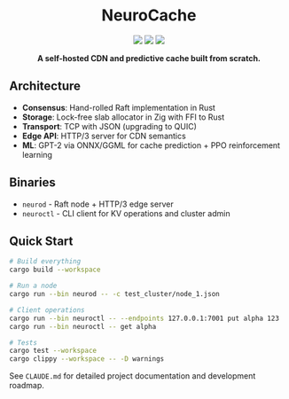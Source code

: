 <div align="center">

# NeuroCache

<a href="https://www.rust-lang.org/"><img src="https://img.shields.io/badge/1.75+-orange?style=flat&logo=rust&label=Rust&color=%23dea584"></a>
<a href="https://github.com/BogdanFloris/neurocache/releases"><img src="https://img.shields.io/github/v/release/BogdanFloris/neurocache?link=https%3A%2F%2Fgithub.com%2FBogdanFloris%2Fneurocache%2Freleases"></a>
<a href="https://github.com/BogdanFloris/neurocache/actions"><img src="https://img.shields.io/github/actions/workflow/status/BogdanFloris/neurocache/ci.yml?link=https%3A%2F%2Fgithub.com%2FBogdanFloris%2Fneurocache%2Factions"></a>

**A self-hosted CDN and predictive cache built from scratch.**

</div>

## Architecture

- **Consensus**: Hand-rolled Raft implementation in Rust
- **Storage**: Lock-free slab allocator in Zig with FFI to Rust
- **Transport**: TCP with JSON (upgrading to QUIC)
- **Edge API**: HTTP/3 server for CDN semantics
- **ML**: GPT-2 via ONNX/GGML for cache prediction + PPO reinforcement learning

## Binaries

- `neurod` - Raft node + HTTP/3 edge server
- `neuroctl` - CLI client for KV operations and cluster admin

## Quick Start

```bash
# Build everything
cargo build --workspace

# Run a node
cargo run --bin neurod -- -c test_cluster/node_1.json

# Client operations
cargo run --bin neuroctl -- --endpoints 127.0.0.1:7001 put alpha 123
cargo run --bin neuroctl -- get alpha

# Tests
cargo test --workspace
cargo clippy --workspace -- -D warnings
```

See `CLAUDE.md` for detailed project documentation and development roadmap.
